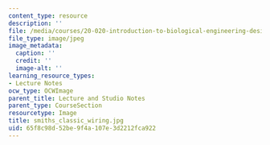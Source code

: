 ```yaml
---
content_type: resource
description: ''
file: /media/courses/20-020-introduction-to-biological-engineering-design-spring-2009/65f8c98d52be9f4a107e3d2212fca922_smiths_classic_wiring.jpg
file_type: image/jpeg
image_metadata:
  caption: ''
  credit: ''
  image-alt: ''
learning_resource_types:
- Lecture Notes
ocw_type: OCWImage
parent_title: Lecture and Studio Notes
parent_type: CourseSection
resourcetype: Image
title: smiths_classic_wiring.jpg
uid: 65f8c98d-52be-9f4a-107e-3d2212fca922
---
```

